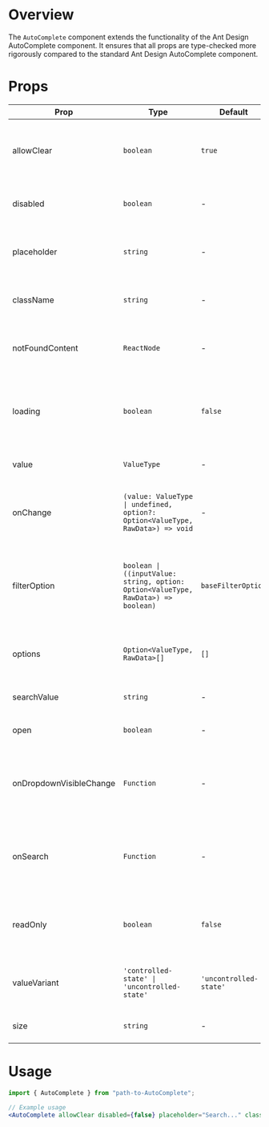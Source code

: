 # Overview

The `AutoComplete` component extends the functionality of the Ant Design AutoComplete component. It ensures that all props are type-checked more rigorously compared to the standard Ant Design AutoComplete component.

# Props

| Prop                    | Type                                                                               | Default                | Description                                                                            |
| ----------------------- | ---------------------------------------------------------------------------------- | ---------------------- | -------------------------------------------------------------------------------------- |
| allowClear              | `boolean`                                                                          | `true`                 | Whether to show a clear button allowing the user to clear the input.                   |
| disabled                | `boolean`                                                                          | -                      | Whether the AutoComplete component is disabled.                                        |
| placeholder             | `string`                                                                           | -                      | Placeholder text to display when the input is empty.                                   |
| className               | `string`                                                                           | -                      | Custom CSS class for styling the component.                                            |
| notFoundContent         | `ReactNode`                                                                        | -                      | Content to display when no options match the input.                                    |
| loading                 | `boolean`                                                                          | `false`                | Whether the component is in a loading state, showing a loading indicator.              |
| value                   | `ValueType`                                                                        | -                      | The current value of the input.                                                        |
| onChange                | `(value: ValueType \| undefined, option?: Option<ValueType, RawData>) => void`     | -                      | Callback function that is triggered when the input value changes.                      |
| filterOption            | `boolean \| ((inputValue: string, option: Option<ValueType, RawData>) => boolean)` | `baseFilterOption`     | Custom filter function to determine whether an option should be shown in the dropdown. |
| options                 | `Option<ValueType, RawData>[]`                                                     | `[]`                   | Array of options to be displayed in the dropdown menu.                                 |
| searchValue             | `string`                                                                           | -                      | The value of the search input.                                                         |
| open                    | `boolean`                                                                          | -                      | Whether the dropdown menu is open.                                                     |
| onDropdownVisibleChange | `Function`                                                                         | -                      | Callback function that is triggered when the dropdown visibility changes.              |
| onSearch                | `Function`                                                                         | -                      | Callback function that is triggered when the search input value changes.               |
| readOnly                | `boolean`                                                                          | `false`                | If true, the select is read-only and cannot be changed by the user.                    |
| valueVariant            | `'controlled-state' \| 'uncontrolled-state'`                                       | `'uncontrolled-state'` | Determines if the select is controlled or uncontrolled state.                          |
| size                    | `string`                                                                           | -                      | The size of the search input.                                                          |

# Usage

```jsx
import { AutoComplete } from "path-to-AutoComplete";

// Example usage
<AutoComplete allowClear disabled={false} placeholder="Search..." className="custom-class" notFoundContent="No matches found" loading={true} value={inputValue} onChange={handleInputChange} filterOption={(inputValue, option) => option.value.includes(inputValue)} options={optionsList} searchValue={searchValue} open={isDropdownOpen} onDropdownVisibleChange={handleDropdownVisibleChange} onSearch={handleSearch} size={size} />;
```
